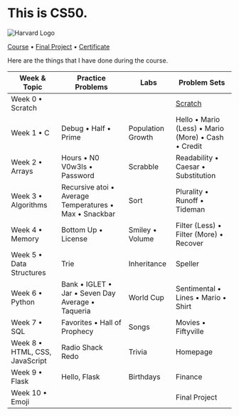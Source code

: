 # This is CS50.


<p align="left">
  <img src="https://lh5.googleusercontent.com/EituGLa2LhnAd-B-SUCpw9WhJTImioKqwFLpe1qDhAx1lKq_VSNiYVi-ghrMxROfyfwz8Rfz-cKYOKBDwh-7OEMButVijE5mXKI9333g2QaiPwzAY6_8HlOSaGI5gy3xHfgia1cB0mU669xrGJ4TXHU" alt="Harvard Logo">
</p>

[Course](https://cs50.harvard.edu/x/2023/) • [Final Project](https://github.com/yaminmomo15/myFlashCard) • [Certificate](https://certificates.cs50.io/1eeddc54-62bb-408f-a16a-cf66323d1fef.pdf?size=letter)

Here are the things that I have done during the course.

| Week & Topic               | Practice Problems                                         | Labs                   | Problem Sets                                            |
|----------------------------|-----------------------------------------------------------|------------------------|---------------------------------------------------------|
| Week 0 • Scratch           |                                                           |                        | [Scratch](https://scratch.mit.edu/projects/698037981/fullscreen/)                                                 |
| Week 1 • C                 | Debug • Half • Prime                                      | Population Growth      | Hello • Mario (Less) • Mario (More) • Cash • Credit     |
| Week 2 • Arrays            | Hours • N0 V0w3ls • Password                              | Scrabble               | Readability • Caesar • Substitution                     |
| Week 3 • Algorithms        | Recursive atoi • Average Temperatures • Max • Snackbar    | Sort                   | Plurality • Runoff • Tideman                            |
| Week 4 • Memory            | Bottom Up • License                                       | Smiley • Volume        | Filter (Less) • Filter (More) • Recover                 |
| Week 5 • Data Structures   | Trie                                                      | Inheritance            | Speller                                                 |
| Week 6 • Python            | Bank • IGLET • Jar • Seven Day Average • Taqueria         | World Cup              | Sentimental • Lines • Mario • Shirt                     |
| Week 7 • SQL               | Favorites • Hall of Prophecy                              | Songs                  | Movies • Fiftyville                                     |
| Week 8 • HTML, CSS, JavaScript | Radio Shack Redo                                      | Trivia                 | Homepage                                                |
| Week 9 • Flask             | Hello, Flask                                              | Birthdays              | Finance                                                 |
| Week 10 • Emoji            |                                                           |                        | Final Project                                           |




